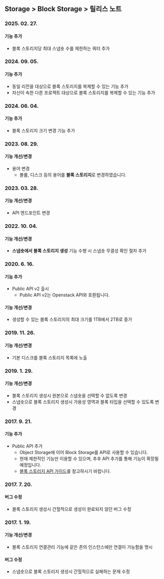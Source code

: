 ## Storage > Block Storage > 릴리스 노트

### 2025. 02. 27.

#### 기능 추가

* 블록 스토리지당 최대 스냅숏 수를 제한하는 쿼터 추가

### 2024. 09. 05.

#### 기능 추가

* 동일 리전을 대상으로 블록 스토리지를 복제할 수 있는 기능 추가
* 자신이 속한 다른 프로젝트 대상으로 블록 스토리지를 복제할 수 있는 기능 추가

### 2024. 06. 04.

#### 기능 추가

* 블록 스토리지 크기 변경 기능 추가

### 2023. 08. 29.

#### 기능 개선/변경

* 용어 변경
    * 볼륨, 디스크 등의 용어를 **블록 스토리지**로 변경하였습니다.

### 2023. 03. 28.

#### 기능 개선/변경

* API 엔드포인트 변경

### 2022. 10. 04.

#### 기능 개선/변경

* **스냅숏에서 블록 스토리지 생성** 기능 수행 시 스냅숏 무결성 확인 절차 추가

### 2020. 6. 16.

#### 기능 추가

* Public API v2 출시
    * Public API v2는 Openstack API와 호환됩니다.

#### 기능 개선/변경

* 생성할 수 있는 블록 스토리지의 최대 크기를 1TB에서 2TB로 증가

### 2019. 11. 26.

#### 기능 개선/변경

* 기본 디스크를 블록 스토리지 목록에 노출

### 2019. 1. 29.

#### 기능 개선/변경

* 블록 스토리지 생성시 원본으로 스냅숏을 선택할 수 없도록 변경
* 스냅숏으로 블록 스토리지 생성시 가용성 영역과 블록 타입을 선택할 수 있도록 변경

### 2017. 9. 21.

#### 기능 추가

* Public API 추가
    * Object Storage에 이어 Block Storage를 API로 사용할 수 있습니다.
    * 현재 제한적인 기능만 이용할 수 있으며, 추후 API 추가를 통해 기능이 확장될 예정입니다.
    * [블록 스토리지 API 가이드](/Storage/Block%20Storage/ko/api-guide/)를 참고하시기 바랍니다.

### 2017. 7. 20.

#### 버그 수정

* 블록 스토리지 생성시 간헐적으로 생성이 완료되지 않던 버그 수정

### 2017. 1. 19.

#### 기능 개선/변경

* 블록 스토리지 연결관리 기능에 같은 존의 인스턴스에만 연결이 가능함을 명시

#### 버그 수정

* 스냅숏으로 블록 스토리지 생성시 간헐적으로 실패하는 문제 수정
